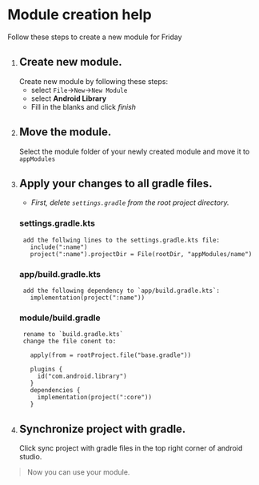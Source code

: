 # Module creation help
Follow these steps to create a new module for Friday

1. ## Create new module.
	Create new module by following these steps:
	- select `File`->`New`->`New Module`
	- select **Android Library**
	- Fill in the blanks and click *finish*
2. ## Move the module.
	Select the module folder of your newly created module and move it to `appModules`
3. ## Apply your changes to all gradle files.
	- *First, delete `settings.gradle` from the root project directory.*
	### settings.gradle.kts
		add the follwing lines to the settings.gradle.kts file:
		  include(":name")
		  project(":name").projectDir = File(rootDir, "appModules/name")
	### app/build.gradle.kts
		add the following dependency to `app/build.gradle.kts`:
		  implementation(project(":name"))
	### module/build.gradle
		rename to `build.gradle.kts`
		change the file conent to:
		
		  apply(from = rootProject.file("base.gradle"))
		  
		  plugins {
		  	id("com.android.library")
		  }
		  dependencies {
		  	implementation(project(":core"))
		  }
4. ## Synchronize project with gradle.
	 Click sync project with gradle files in the top right corner of android studio.
>  Now you can use your module.
